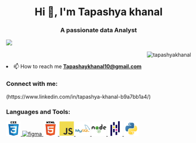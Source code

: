 <h1 align="center">Hi 👋, I'm Tapashya khanal</h1>
<h3 align="center">A passionate data Analyst</h3>
<p align ="left">
  
<img src="https://media.istockphoto.com/id/1407983911/photo/forex-diagrams-and-stock-market-rising-lines-with-numbers.jpg?s=612x612&w=0&k=20&c=zas1h6LR6v2iCvE7SWnVoZ_s7ZSiboN45UK0d5oMWac= "       height="300"  weidth="400"/>
<p align="right"> <img src="https://komarev.com/ghpvc/?username=tapashyakhanal&label=Profile%20views&color=0e75b6&style=flat" alt="tapashyakhanal" /

- 📫 How to reach me **Tapashaykhanal10@gmail.com**

<h3 align="left">Connect with me:
</h3>
<p align="left"> (https://www.linkedin.com/in/tapashya-khanal-b9a7bb1a4/)<br>
  
</p>

<h3 align="left">Languages and Tools:</h3>
<p align="left"> <a href="https://www.w3schools.com/css/" target="_blank" rel="noreferrer"> <img src="https://raw.githubusercontent.com/devicons/devicon/master/icons/css3/css3-original-wordmark.svg" alt="css3" width="40" height="40"/> </a> <a href="https://www.figma.com/" target="_blank" rel="noreferrer"> <img src="https://www.vectorlogo.zone/logos/figma/figma-icon.svg" alt="figma" width="40" height="40"/> </a> <a href="https://www.w3.org/html/" target="_blank" rel="noreferrer"> <img src="https://raw.githubusercontent.com/devicons/devicon/master/icons/html5/html5-original-wordmark.svg" alt="html5" width="40" height="40"/> </a> <a href="https://developer.mozilla.org/en-US/docs/Web/JavaScript" target="_blank" rel="noreferrer"> <img src="https://raw.githubusercontent.com/devicons/devicon/master/icons/javascript/javascript-original.svg" alt="javascript" width="40" height="40"/> </a> <a href="https://www.mysql.com/" target="_blank" rel="noreferrer"> <img src="https://raw.githubusercontent.com/devicons/devicon/master/icons/mysql/mysql-original-wordmark.svg" alt="mysql" width="40" height="40"/> </a> <a href="https://nodejs.org" target="_blank" rel="noreferrer"> <img src="https://raw.githubusercontent.com/devicons/devicon/master/icons/nodejs/nodejs-original-wordmark.svg" alt="nodejs" width="40" height="40"/> </a> <a href="https://pandas.pydata.org/" target="_blank" rel="noreferrer"> <img src="https://raw.githubusercontent.com/devicons/devicon/2ae2a900d2f041da66e950e4d48052658d850630/icons/pandas/pandas-original.svg" alt="pandas" width="40" height="40"/> </a> <a href="https://www.python.org" target="_blank" rel="noreferrer"> <img src="https://raw.githubusercontent.com/devicons/devicon/master/icons/python/python-original.svg" alt="python" width="40" height="40"/> </a> <a href="https://reactjs.org/" target="_blank" rel="noreferrer"> 

</p>
